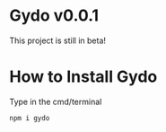 # Gydo v0.0.1

This project is still in beta!

# How to Install Gydo

Type in the cmd/terminal
```
npm i gydo
```
